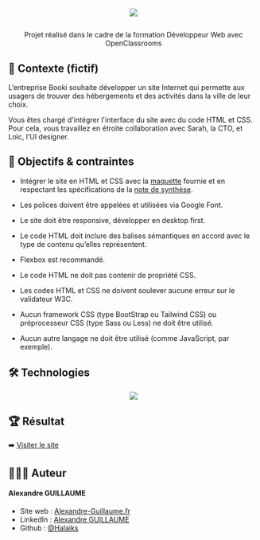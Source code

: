 # <p align="center"><img src="https://user.oc-static.com/upload/2024/01/23/17060249844641_Capture%20d%E2%80%99e%CC%81cran%202024-01-23%20a%CC%80%2017.49.29.png" /></p>
<p align="center">Projet réalisé dans le cadre de la formation Développeur Web avec OpenClassrooms</p>

## 🧐 Contexte (fictif)
L’entreprise Booki souhaite développer un site Internet qui permette aux usagers de trouver des hébergements et des activités dans la ville de leur choix.

Vous êtes chargé d'intégrer l'interface du site avec du code HTML et CSS. Pour cela, vous travaillez en étroite collaboration avec Sarah, la CTO, et Loïc, l’UI designer.

## 🚀 Objectifs & contraintes
 - Intégrer le site en HTML et CSS avec la [maquette](https://www.figma.com/file/B3eLowtWREc9YXzBcGRAHn/Maquettes-Booki-(desktop)?node-id=3%3A0&t=e5nJosfI4jkfClMo-1) fournie et en respectant les spécifications de la [note de synthèse](https://course.oc-static.com/projects/D%C3%A9veloppeur+Web/DW_P2+HTML+CSS+Booki/DW+Booki+-+Note+de+synthese.pdf).
- Les polices doivent être appelées et utilisées via Google Font.
- Le site doit être responsive, développer en desktop first.
- Le code HTML doit inclure des balises sémantiques en accord avec le type de contenu qu’elles représentent.
- Flexbox est recommandé.
- Le code HTML ne doit pas contenir de propriété CSS.
- Les codes HTML et CSS ne doivent soulever aucune erreur sur le validateur W3C.

- Aucun framework CSS (type BootStrap ou Tailwind CSS) ou préprocesseur CSS (type Sass
ou Less) ne doit être utilisé.
- Aucun autre langage ne doit être utilisé (comme JavaScript, par exemple).

## 🛠️ Technologies

<p align="center">
<img src="https://skillicons.dev/icons?i=html,css" />
</p>

## 🏆 Résultat

➡️  [Visiter le site](https://halaiks.github.io/OC-P2-Booki)


## 🙋🏼‍♂️ Auteur

#### Alexandre GUILLAUME

- Site web : [Alexandre-Guillaume.fr](https://alexandre-guillaume.fr)
- LinkedIn : [Alexandre GUILLAUME](https://www.linkedin.com/in/alexguillaume94/)
- Github : [@Halaiks](https://github.com/Halaiks)
